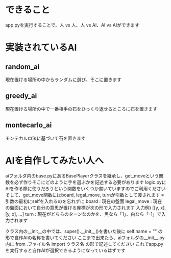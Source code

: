 # できること
app.pyを実行することで、人 vs 人、人 vs AI、AI vs AIができます

# 実装されているAI
## random_ai
現在置ける場所の中からランダムに選び、そこに置きます

## greedy_ai
現在置ける場所の中で一番相手の石をひっくり返せるところに石を置きます

## montecarlo_ai
モンテカルロ法に基づいて石を置きます

# AIを自作してみたい人へ
aiフォルダ内のbase.pyにあるBasePlayerクラスを継承し、get_moveという関数を必ず作りそこにどのように手を選ぶかを記述する必要があります
logic.pyにAIを作る際に使うだろうという関数をいくつか書いていますのでご利用ください
そして、get_move関数にはboard, legal_move, turnが引数として渡されます
※ 引数の最初にselfを入れるのを忘れずに
board : 現在の盤面
legal_move : 現在の盤面において自分の意思が置ける座標が次の形で入力されます
    入力例) [[y, x], [y, x], ...]
turn : 現在がどちらのターンなのかを、黒なら「1」、白なら「-1」で入力されます

クラス内の__init__の中では、super().\_\_init__()を書いた後に self.name = "" の形で自作AIの名称を書いてください
ここまで出来たら、aiフォルダの__init__.py内に from .ファイル名 import クラス名 の形で記述してください
これでapp.pyを実行すると自作AIが選択できるようになっているはずです
